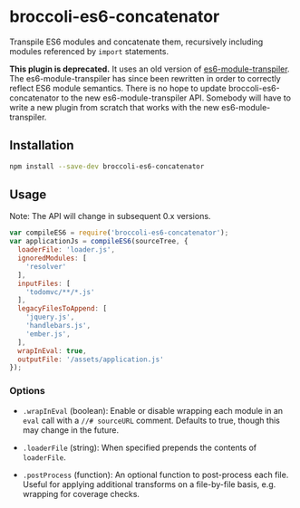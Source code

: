 # broccoli-es6-concatenator

Transpile ES6 modules and concatenate them, recursively including modules
referenced by `import` statements.

**This plugin is deprecated.** It uses an old version of
[es6-module-transpiler](https://github.com/esnext/es6-module-transpiler). The
es6-module-transpiler has since been rewritten in order to correctly reflect
ES6 module semantics. There is no hope to update broccoli-es6-concatenator to
the new es6-module-transpiler API. Somebody will have to write a new plugin
from scratch that works with the new es6-module-transpiler.

## Installation

```bash
npm install --save-dev broccoli-es6-concatenator
```

## Usage

Note: The API will change in subsequent 0.x versions.

```js
var compileES6 = require('broccoli-es6-concatenator');
var applicationJs = compileES6(sourceTree, {
  loaderFile: 'loader.js',
  ignoredModules: [
    'resolver'
  ],
  inputFiles: [
    'todomvc/**/*.js'
  ],
  legacyFilesToAppend: [
    'jquery.js',
    'handlebars.js',
    'ember.js',
  ],
  wrapInEval: true,
  outputFile: '/assets/application.js'
});
```

### Options

* `.wrapInEval` (boolean): Enable or disable wrapping each module in an `eval`
  call with a `//# sourceURL` comment. Defaults to true, though this may change in the future.

* `.loaderFile` (string): When specified prepends the contents of `loaderFile`.

* `.postProcess` (function): An optional function to post-process each file. Useful for applying additional transforms on a file-by-file basis, e.g. wrapping for coverage checks.
